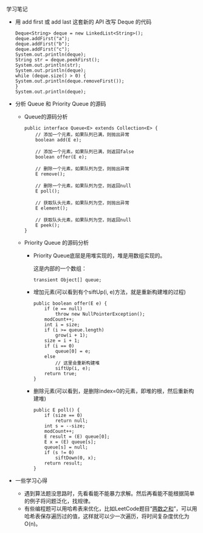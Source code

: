 学习笔记
- 用 add first 或 add last 这套新的 API 改写 Deque 的代码
	```
	Deque<String> deque = new LinkedList<String>();
	deque.addFirst("a");
	deque.addFirst("b");
	deque.addFirst("c");
	System.out.println(deque);
	String str = deque.peekFirst();
	System.out.println(str);
	System.out.println(deque);
	while (deque.size() > 0) {
	System.out.println(deque.removeFirst());
	}
	System.out.println(deque);
	```
- 分析 Queue 和 Priority Queue 的源码
	- Queue的源码分析
		```
		public interface Queue<E> extends Collection<E> {
			// 添加一个元素，如果队列已满，则抛出异常
			boolean add(E e);

			// 添加一个元素，如果队列已满，则返回false
			boolean offer(E e);

			// 删除一个元素，如果队列为空，则抛出异常
			E remove();

			// 删除一个元素，如果队列为空，则返回null
			E poll();

			// 获取队头元素，如果队列为空，则抛出异常
			E element();

			// 获取队头元素，如果队列为空，则返回null
			E peek();
		}
		```
	- Priority Queue 的源码分析
		
		- Priority Queue底层是用堆实现的，堆是用数组实现的。
		
			这是内部的一个数组：
			```
			transient Object[] queue;
			```
		- 增加元素(可以看到有个siftUp(i, e)方法，就是重新构建堆的过程)
			```
			public boolean offer(E e) {
				if (e == null)
					throw new NullPointerException();
				modCount++;
				int i = size;
				if (i >= queue.length)
					grow(i + 1);
				size = i + 1;
				if (i == 0)
					queue[0] = e;
				else
					// 这里会重新构建堆
					siftUp(i, e);
				return true;
			}
			```
		- 删除元素(可以看到，是删除index=0的元素，即堆的根，然后重新构建堆)
			```
			public E poll() {
				if (size == 0)
					return null;
				int s = --size;
				modCount++;
				E result = (E) queue[0];
				E x = (E) queue[s];
				queue[s] = null;
				if (s != 0)
					siftDown(0, x);
				return result;
			}
			```

- 一些学习心得
	- 遇到算法题没思路时，先看看能不能暴力求解。然后再看能不能根据简单的例子将问题泛化，找规律。
	- 有些编程题可以用哈希表来优化，比如LeetCode题目“[两数之和](https://leetcode-cn.com/problems/two-sum/)”，可以用哈希表保存遍历过的值，这样就可以少一次遍历，将时间复杂度优化为O(n)。
